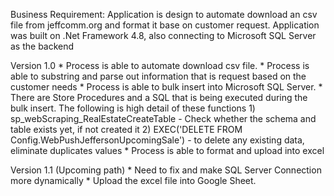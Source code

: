 Business Requirement: Application is design to automate download an csv file from jeffcomm.org and format it base on customer request.
Application was built on .Net Framework 4.8, also connecting to Microsoft SQL Server as the backend

Version 1.0
	* Process is able to automate download csv file.
	* Process is able to substring and parse out information that is request based on the customer needs
	* Process is able to bulk insert into Microsoft SQL Server.
		* There are Store Procedures and a  SQL that is being executed during the bulk insert. The following is high detail of these functions
			1) sp_webScraping_RealEstateCreateTable - Check whether the schema and table exists yet, if not created it
			2) EXEC('DELETE FROM Config.WebPushJeffersonUpcomingSale') - to delete any existing data,  eliminate duplicates values
	* Process is able to format and upload into excel

Version 1.1 (Upcoming path)
	* Need to fix and make SQL Server Connection more dynamically
	* Upload the excel file into Google Sheet.
